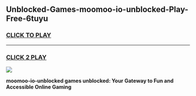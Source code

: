 
## Unblocked-Games-moomoo-io-unblocked-Play-Free-6tuyu
<h3>
<a href="https://premium76.site?title=moomoo-io-unblocked&ref=18A1">CLICK TO PLAY</a></h3>
<hr>

<h3>
<a href="https://premium76.site?title=moomoo-io-unblocked&ref=18A1">CLICK 2 PLAY</a>
  
</h3>

<a href="https://premium76.site?title=moomoo-io-unblocked&ref=18A1"><img src="https://clearcache.store/games.png"></a>


**moomoo-io-unblocked games unblocked: Your Gateway to Fun and Accessible Online Gaming**
